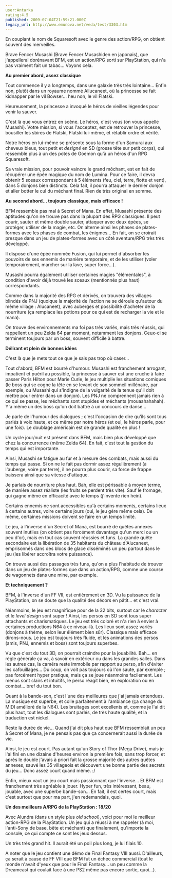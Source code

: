 ```yaml
---
user:Antarka
rating:4.5
published: 2009-07-04T21:59:21.000Z
legacy_url: http://www.emunova.net/veda/test/3303.htm
---
```

En couplant le nom de Squaresoft avec le genre des action/RPG, on obtient souvent des merveilles.  

  

Brave Fencer Musashi (Brave Fencer Musashiden en japonais), que j'appellerai dorénavant BFM, est un action/RPG sorti sur PlayStation, qui n'a pas vraiment fait un tabac... Voyons cela.  

  

**Au premier abord, assez classique**  

  

Tout commence il y a longtemps, dans une galaxie très très lointaine... Enfin non, plutôt dans un royaume nommé Allucaneet, où la princesse se fait kidnapper par le vil Bowser... heu non, le vil Flatski.  

  

Heureusement, la princesse a invoqué le héros de vieilles légendes pour venir la sauver.  

  

C'est là que vous entrez en scène. Le héros, c'est vous (on vous appelle Musashi). Votre mission, si vous l'acceptez, est de retrouver la princesse, bousiller les sbires de Flatski, Flatski lui-même, et rétablir ordre et vérité.  

  

Notre héros en lui-même se présente sous la forme d'un Samurai aux cheveux bleus, tout petit et _designé_ en SD (grosse tête sur petit corps), qui ressemble plus à un des potes de Goemon qu'à un héros d'un RPG Squaresoft.  

  

Sa vraie mission, pour pouvoir vaincre le grand môchant, est en fait de récupérer une épée magique du nom de Lumina. Pour ce faire, il devra obtenir 5 sceaux correspondant à 5 éléments (feu, ciel, terre, flotte et vent), dans 5 donjons bien distincts. Cela fait, il pourra attaquer le dernier donjon et aller botter le cul du méchant final. Rien de très original en somme.  

  

**Au second abord... toujours classique, mais efficace !**  

  

BFM ressemble pas mal à Secret of Mana. En effet, Musashi présente des aptitudes qu'on ne trouve pas dans la plupart des RPG classiques. Il peut courir, sauter et même double sauter, attaquer avec deux épées, se protéger, utiliser de la magie, etc. On alterne ainsi les phases de plates-formes avec les phases de combat, les énigmes... En fait, on se croirait presque dans un jeu de plates-formes avec un côté aventure/RPG très très développé.  

  

Il dispose d'une épée nommée Fusion, qui lui permet d'absorber les pouvoirs de ses ennemis de manière temporaire, et de les utiliser (voler temporairement, marcher sur la lave, super force...).  

  

Musashi pourra également utiliser certaines magies "élémentales", à condition d'avoir déjà trouvé les sceaux (mentionnés plus haut) correspondants.  

  

Comme dans la majorité des RPG et dérivés, on trouvera des villages blindés de PNJ (quoique la majorité de l'action ne se déroule qu'autour du même village : Alucaneet), avec auberges et possibilité d'acheter de la nourriture (ça remplace les potions pour ce qui est de recharger la vie et le mana).  

  

On trouve des environnements ma foi pas très variés, mais très réussis, qui rappellent un peu Zelda 64 par moment, notamment les donjons. Ceux-ci se terminent toujours par un boss, souvent difficile à battre.  

  

**Délirant et plein de bonnes idées**  

  

C'est là que je mets tout ce que je sais pas trop où caser...  

  

Tout d'abord, BFM est bourré d'humour. Musashi est franchement arrogant, impatient et puéril au possible, la princesse à sauver est une cruche à faire passer Paris Hilton pour Marie Curie, le jeu multiplie les situations comiques (le boss qui se cogne la tête en se levant de son sommeil millénaire, par exemple, ou Musashi qui s'indigne de la vulgarité de la tenue qu'il doit mettre pour entrer dans un donjon). Les PNJ ne comprennent jamais rien à ce qui se passe, les méchants sont stupides et méchants (mouaahahahah). Y'a même un des boss qu'on doit battre à un concours de danse...  

  

Je parle de l'humour des dialogues ; c'est l'occasion de dire qu'ils sont tous parlés à voix haute, et ce même par notre héros (et oui, le héros parle, pour une fois). Le doublage américain est de grande qualité en plus !  

  

Un cycle jour/nuit est présent dans BFM, mais bien plus développé que chez la concurrence (même Zelda 64). En fait, c'est tout la gestion du temps qui est importante.  

  

Ainsi, Musashi se fatigue au fur et à mesure des combats, mais aussi du temps qui passe. Si on ne le fait pas dormir assez régulièrement (à l'auberge, voire par terre), il ne pourra plus courir, sa force de frappe baissera ainsi que sa vitesse d'attaque.  

  

Je parlais de nourriture plus haut. Bah, elle est périssable à moyen terme, de manière assez réaliste (les fruits se perdent très vite). Sauf le fromage, qui gagne même en efficacité avec le temps (j'invente rien hein).  

  

Certains ennemis ne sont accessibles qu'à certains moments, certains lieux à certains autres, voire certains jours (oui, le jeu gère même cela). De même, certaines missions doivent se faire en un temps limité.  

  

Le jeu, à l'inverse d'un Secret of Mana, est bourré de quêtes annexes souvent inutiles (on obtient pas forcément davantage qu'un merci ou un peu d'or), mais en tout cas souvent réussies et funs. La grande quête secondaire est la libération de 35 habitants du château d'Alucaneet, emprisonnés dans des blocs de glace disséminés un peu partout dans le jeu (les libérer accroîtra votre puissance).  

  

On trouve aussi des passages très funs, qu'on a plus l'habitude de trouver dans un jeu de plates-formes que dans un action/RPG, comme une course de wagonnets dans une mine, par exemple.  

  

**Et techniquement ?**  

  

BFM, à l'inverse d'un FF VII, est entièrement en 3D. Vu la puissance de la PlayStation, on se doute que la qualité des décors en pâtit... et c'est vrai.  

  

Néanmoins, le jeu est magnifique pour de la 32 bits, surtout car le _character_ et le _level design_ sont super ! Ainsi, les persos en SD sont tous super attachants et charismatiques. Le jeu est très coloré et n'a rien à envier à certaines productions N64 à ce niveau-là. Les lieux sont assez variés (donjons à thème, selon leur élément bien sûr). Classique mais efficace dirons-nous. Le jeu est toujours très fluide, et les animations des persos (amis, PNJ, ennemis et boss) sont toujours superbes.  

  

Vu que c'est du tout 3D, on pourrait craindre pour la jouabilité. Bah... en règle générale ça va, à savoir en extérieur ou dans les grandes salles. Dans les autres cas, la caméra reste immobile par rapport au perso, afin d'éviter les cafouillages... Du coup, on voit pas toujours où l'on saute, par exemple ; pas forcément hyper pratique, mais ça se joue néanmoins facilement. Les menus sont clairs et intuitifs, le perso réagit bien, en exploration ou en combat... bref du tout bon.  

  

Quant à la bande-son, c'est l'une des meilleures que j'ai jamais entendues. La musique est superbe, et colle parfaitement à l'ambiance (ça change du MIDI amélioré de la N64). Les bruitages sont excellents et, comme je l'ai dit plus haut, tout les dialogues sont parlés, de très haute qualité, et la traduction est nickel.  

  

Reste la durée de vie... Quand j'ai dit plus haut que BFM ressemblait un peu à Secret of Mana, je ne pensais pas que ça concernerait aussi la durée de vie.  

  

Ainsi, le jeu est court. Pas autant qu'un Story of Thor (Mega Drive), mais je l'ai fini en une dizaine d'heures environ la première fois, sans trop forcer, et après le double j'avais à priori fait la grosse majorité des autres quêtes annexes, sauvé les 35 villageois et découvert une bonne partie des secrets du jeu... Donc assez court quand même. :/  

  

Enfin, mieux vaut un jeu court mais passionnant que l'inverse... Et BFM est franchement très agréable à jouer. Hyper fun, très intéressant, beau, jouable, avec une superbe bande-son... En fait, il est certes court, mais c'est surtout que pour ma part, j'en redemandais, quoi.  

  

**Un des meilleurs A/RPG de la PlayStation : 18/20**  

  

Avec Alundra (dans un style plus _old school_), voici pour moi le meilleur action-RPG de la PlayStation. Un jeu qui a réussi à me rappeler (à moi, l'anti-Sony de base, bête et méchant) que finalement, qu'importe la console, ce qui compte ce sont les jeux dessus.  

  

Un très très grand hit. Il aurait été un poil plus long, je lui filais 10\.  

  

A noter que le jeu contient une démo de Final Fantasy VIII aussi. D'ailleurs, ça serait à cause de FF VIII que BFM fut un échec commercial (tout le monde n'avait d'yeux que pour le Final Fantasy... un peu comme la Dreamcast qui coulait face à une PS2 même pas encore sortie, quoi...).